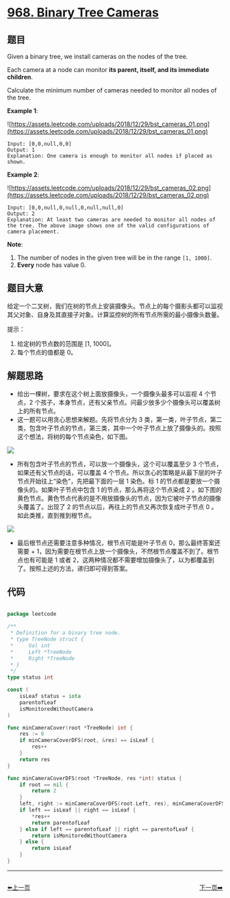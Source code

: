 # [968. Binary Tree Cameras](https://leetcode.com/problems/binary-tree-cameras/)

## 题目

Given a binary tree, we install cameras on the nodes of the tree.

Each camera at a node can monitor **its parent, itself, and its immediate children**.

Calculate the minimum number of cameras needed to monitor all nodes of the tree.

**Example 1**:

![https://assets.leetcode.com/uploads/2018/12/29/bst_cameras_01.png](https://assets.leetcode.com/uploads/2018/12/29/bst_cameras_01.png)

    Input: [0,0,null,0,0]
    Output: 1
    Explanation: One camera is enough to monitor all nodes if placed as shown.

**Example 2**:

![https://assets.leetcode.com/uploads/2018/12/29/bst_cameras_02.png](https://assets.leetcode.com/uploads/2018/12/29/bst_cameras_02.png)

    Input: [0,0,null,0,null,0,null,null,0]
    Output: 2
    Explanation: At least two cameras are needed to monitor all nodes of the tree. The above image shows one of the valid configurations of camera placement.

**Note**:

1. The number of nodes in the given tree will be in the range `[1, 1000]`.
2. **Every** node has value 0.


## 题目大意

给定一个二叉树，我们在树的节点上安装摄像头。节点上的每个摄影头都可以监视其父对象、自身及其直接子对象。计算监控树的所有节点所需的最小摄像头数量。

提示：

1. 给定树的节点数的范围是 [1, 1000]。
2. 每个节点的值都是 0。



## 解题思路

- 给出一棵树，要求在这个树上面放摄像头，一个摄像头最多可以监视 4 个节点，2 个孩子，本身节点，还有父亲节点。问最少放多少个摄像头可以覆盖树上的所有节点。
- 这一题可以用贪心思想来解题。先将节点分为 3 类，第一类，叶子节点，第二类，包含叶子节点的节点，第三类，其中一个叶子节点上放了摄像头的。按照这个想法，将树的每个节点染色，如下图。

![](https://img.halfrost.com/Leetcode/leetcode_968_1.png)

- 所有包含叶子节点的节点，可以放一个摄像头，这个可以覆盖至少 3 个节点，如果还有父节点的话，可以覆盖 4 个节点。所以贪心的策略是从最下层的叶子节点开始往上“染色”，先把最下面的一层 1 染色。标 1 的节点都是要放一个摄像头的。如果叶子节点中包含 1 的节点，那么再将这个节点染成 2 。如下图的黄色节点。黄色节点代表的是不用放摄像头的节点，因为它被叶子节点的摄像头覆盖了。出现了 2 的节点以后，再往上的节点又再次恢复成叶子节点 0 。如此类推，直到推到根节点。

![](https://img.halfrost.com/Leetcode/leetcode_968_2.png)

- 最后根节点还需要注意多种情况，根节点可能是叶子节点 0，那么最终答案还需要 + 1，因为需要在根节点上放一个摄像头，不然根节点覆盖不到了。根节点也有可能是 1 或者 2，这两种情况都不需要增加摄像头了，以为都覆盖到了。按照上述的方法，递归即可得到答案。


## 代码

```go

package leetcode

/**
 * Definition for a binary tree node.
 * type TreeNode struct {
 *     Val int
 *     Left *TreeNode
 *     Right *TreeNode
 * }
 */
type status int

const (
	isLeaf status = iota
	parentofLeaf
	isMonitoredWithoutCamera
)

func minCameraCover(root *TreeNode) int {
	res := 0
	if minCameraCoverDFS(root, &res) == isLeaf {
		res++
	}
	return res
}

func minCameraCoverDFS(root *TreeNode, res *int) status {
	if root == nil {
		return 2
	}
	left, right := minCameraCoverDFS(root.Left, res), minCameraCoverDFS(root.Right, res)
	if left == isLeaf || right == isLeaf {
		*res++
		return parentofLeaf
	} else if left == parentofLeaf || right == parentofLeaf {
		return isMonitoredWithoutCamera
	} else {
		return isLeaf
	}
}

```


----------------------------------------------
<div style="display: flex;justify-content: space-between;align-items: center;">
<p><a href="https://books.halfrost.com/leetcode/ChapterFour/0900~0999/0961.N-Repeated-Element-in-Size-2N-Array/">⬅️上一页</a></p>
<p><a href="https://books.halfrost.com/leetcode/ChapterFour/0900~0999/0969.Pancake-Sorting/">下一页➡️</a></p>
</div>
